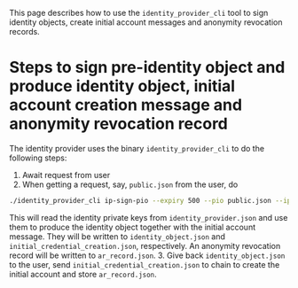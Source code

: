 This page describes how to use the `identity_provider_cli` tool to sign identity objects, create initial account messages and anonymity revocation records.

# Steps to sign pre-identity object and produce identity object, initial account creation message and anonymity revocation record
The identity provider uses the binary `identity_provider_cli` to do the following steps:
1. Await request from user
2. When getting a request, say, `public.json` from the user, do

```bash
./identity_provider_cli ip-sign-pio --expiry 500 --pio public.json --ip-data identity_provider.json --out identity_object.json --initial-cdi-out initial_credential_creation.json --ar-record ar_record.json
```

This will read the identity private keys from `identity_provider.json` and use them to produce the identity object together with the initial account message. They will be written to `identity_object.json` and `initial_credential_creation.json`, respectively. An anonymity revocation record will be written to `ar_record.json`.
3. Give back `identity_object.json` to the user, send `initial_credential_creation.json` to chain to create the initial account and store `ar_record.json`.